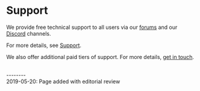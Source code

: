 # Support 

We provide free technical support to all users via our [forums](https://forums.improbable.io/) and our [Discord](https://discordapp.com/channels/311273633307951114/) channels. 

For more details, see [Support](https://docs.improbable.io/reference/latest/shared/pricing-and-support/support).

We also offer additional paid tiers of support. For more details, [get in touch](https://improbable.io/contact-us).

<br/>--------<br/>
2019-05-20: Page added with editorial review